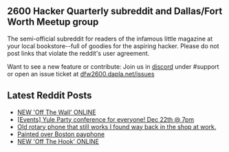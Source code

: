 ## 2600 Hacker Quarterly subreddit and Dallas/Fort Worth Meetup group
The semi-official subreddit for readers of the infamous little magazine at your local bookstore--full of goodies for the aspiring hacker. Please do not post links that violate the reddit's user agreement.

Want to see a new feature or contribute: 
Join us in [discord](https://dfw2600.dapla.net/chat) under #support or open an issue ticket at [dfw2600.dapla.net/issues](https://dfw2600.dapla.net/issues)

## Latest Reddit Posts
<!-- BLOG-POST-LIST:START -->
- [NEW 'Off The Wall' ONLINE](https://2600.com/wall/21-12-2021)
- [[Events] Yule Party conference for everyone! Dec 22th @ 7pm](https://www.reddit.com/r/2600/comments/rjkdzx/events_yule_party_conference_for_everyone_dec/)
- [Old rotary phone that still works I found way back in the shop at work.](https://www.reddit.com/r/2600/comments/rjc4bc/old_rotary_phone_that_still_works_i_found_way/)
- [Painted over Boston payphone](https://www.reddit.com/r/2600/comments/rhtegf/painted_over_boston_payphone/)
- [NEW 'Off The Hook' ONLINE](https://2600.com/hook/15-12-2021)
<!-- BLOG-POST-LIST:END -->
